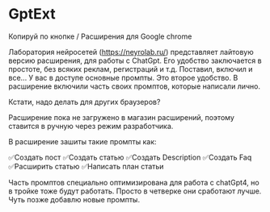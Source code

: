 # GptExt
Копируй по кнопке / Расширения для Google chrome

Лаборатория нейросетей (https://neyrolab.ru/) представляет лайтовую версию расширения, для работы с ChatGpt. Его удобство заключается в простоте, без всяких реклам, регистраций и т.д. Поставил, включил и все... У вас в доступе основные промпты. Это второе удобство. В расширение включили часть своих промптов, которые написали лично.

Кстати, надо делать для других браузеров?

Расширение пока не загружено в магазин расширений, поэтому ставится в ручную через режим разработчика.

В расширение зашиты такие промпты как:

✅Создать пост
✅Создать cтатью
✅Создать Description
✅Создать Faq
✅Расширить статью
✅Написать план статьи

Часть промптов специально оптимизирована для работа с chatGpt4, но в тройке тоже будут работать. Просто в четверке они сработают лучше. Чуть позже добавлю новые промпты.
